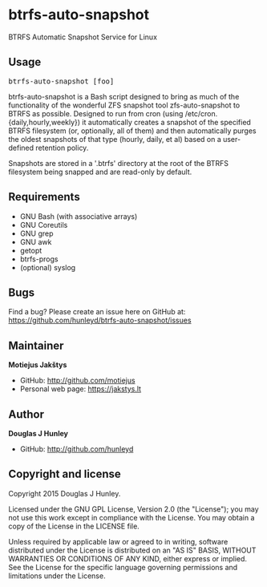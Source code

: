 btrfs-auto-snapshot
===================

BTRFS Automatic Snapshot Service for Linux

Usage
-----
<pre>
btrfs-auto-snapshot [foo]
</pre>

btrfs-auto-snapshot is a Bash script designed to bring as much of the functionality
of the wonderful ZFS snapshot tool zfs-auto-snapshot to BTRFS as possible. Designed to
run from cron (using /etc/cron.{daily,hourly,weekly}) it automatically
creates a snapshot of the specified BTRFS filesystem (or, optionally, all of
them) and then automatically purges the oldest snapshots of that type
(hourly, daily, et al) based on a user-defined retention policy.

Snapshots are stored in a '.btrfs' directory at the root of the BTRFS
filesystem being snapped and are read-only by default.

Requirements
------------

* GNU Bash (with associative arrays)
* GNU Coreutils
* GNU grep
* GNU awk
* getopt
* btrfs-progs
* (optional) syslog

Bugs
----
Find a bug? Please create an issue here on GitHub at:
https://github.com/hunleyd/btrfs-auto-snapshot/issues

Maintainer
----------
**Motiejus Jakštys**
+ GitHub: http://github.com/motiejus
+ Personal web page: https://jakstys.lt

Author
-------
**Douglas J Hunley**
+ GitHub: http://github.com/hunleyd

Copyright and license
---------------------
Copyright 2015 Douglas J Hunley.

Licensed under the GNU GPL License, Version 2.0 (the "License"); you may not use this work
except in compliance with the License. You may obtain a copy of the License in the
LICENSE file.

Unless required by applicable law or agreed to in writing, software distributed under the
License is distributed on an "AS IS" BASIS, WITHOUT WARRANTIES OR CONDITIONS OF ANY KIND,
either express or implied. See the License for the specific language governing
permissions and limitations under the License.
